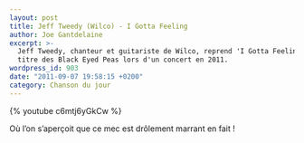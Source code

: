 ```yaml
---
layout: post
title: Jeff Tweedy (Wilco) - I Gotta Feeling
author: Joe Gantdelaine
excerpt: >-
  Jeff Tweedy, chanteur et guitariste de Wilco, reprend 'I Gotta Feeling', le
  titre des Black Eyed Peas lors d'un concert en 2011.
wordpress_id: 903
date: "2011-09-07 19:58:15 +0200"
category: Chanson du jour
---
```


{% youtube c6mtj6yGkCw %}

Où l’on s’aperçoit que ce mec est drôlement marrant en fait !
